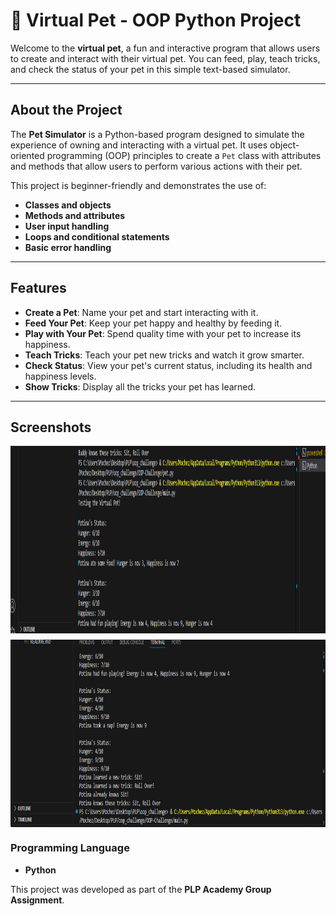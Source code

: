 # 🐾 Virtual Pet - OOP Python Project

Welcome to the **virtual pet**, a fun and interactive program that allows users to create and interact with their virtual pet. You can feed, play, teach tricks, and check the status of your pet in this simple text-based simulator.



---

## About the Project

The **Pet Simulator** is a Python-based program designed to simulate the experience of owning and interacting with a virtual pet. It uses object-oriented programming (OOP) principles to create a `Pet` class with attributes and methods that allow users to perform various actions with their pet.

This project is beginner-friendly and demonstrates the use of:

- **Classes and objects**
- **Methods and attributes**
- **User input handling**
- **Loops and conditional statements**
- **Basic error handling**

---

## Features

- **Create a Pet**: Name your pet and start interacting with it.
- **Feed Your Pet**: Keep your pet happy and healthy by feeding it.
- **Play with Your Pet**: Spend quality time with your pet to increase its happiness.
- **Teach Tricks**: Teach your pet new tricks and watch it grow smarter.
- **Check Status**: View your pet's current status, including its health and happiness levels.
- **Show Tricks**: Display all the tricks your pet has learned.

---

## Screenshots

<div style="display: flex; flex-direction: column; gap: 10px;">

<img src="https://github.com/Mochez01/OOP-Challenge/blob/master/screenshots/training_motina.png" alt="training" width="auto" height="300">

<img src="https://github.com/Mochez01/OOP-Challenge/blob/master/screenshots/tricks.png" alt="feeding pet" width="auto" height="300">


</div>



### Programming Language

- **Python**


This project was developed as part of the **PLP Academy Group Assignment**.



